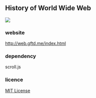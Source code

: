 ## History of World Wide Web

<img src="http://web.gftd.me/www.png">

### website
http://web.gftd.me/index.html

### dependency
scroll.js

### licence
[MIT License](https://spdx.org/licenses/MIT/)
